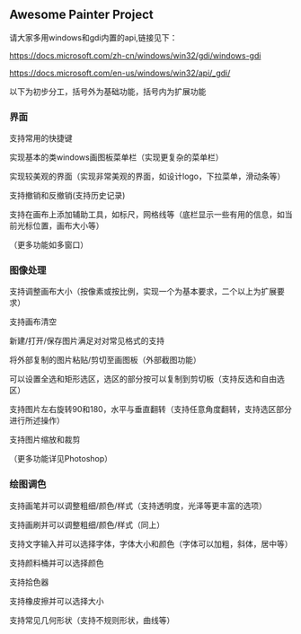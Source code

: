 ## Awesome Painter Project

请大家多用windows和gdi内置的api,链接见下：

<https://docs.microsoft.com/zh-cn/windows/win32/gdi/windows-gdi>

<https://docs.microsoft.com/en-us/windows/win32/api/_gdi/>



以下为初步分工，括号外为基础功能，括号内为扩展功能

### 界面

支持常用的快捷键

实现基本的类windows画图板菜单栏（实现更复杂的菜单栏）

实现较美观的界面（实现非常美观的界面，如设计logo，下拉菜单，滑动条等）

支持撤销和反撤销(支持历史记录)

支持在画布上添加辅助工具，如标尺，网格线等（底栏显示一些有用的信息，如当前光标位置，画布大小等）

（更多功能如多窗口）



### 图像处理

支持调整画布大小（按像素或按比例，实现一个为基本要求，二个以上为扩展要求）

支持画布清空

新建/打开/保存图片满足对对常见格式的支持

将外部复制的图片粘贴/剪切至画图板（外部截图功能）

可以设置全选和矩形选区，选区的部分按可以复制到剪切板（支持反选和自由选区）

支持图片左右旋转90和180，水平与垂直翻转（支持任意角度翻转，支持选区部分进行所述操作）

支持图片缩放和裁剪

（更多功能详见Photoshop）



### 绘图调色

支持画笔并可以调整粗细/颜色/样式（支持透明度，光泽等更丰富的选项）

支持画刷并可以调整粗细/颜色/样式（同上）

支持文字输入并可以选择字体，字体大小和颜色（字体可以加粗，斜体，居中等）

支持颜料桶并可以选择颜色

支持拾色器

支持橡皮擦并可以选择大小

支持常见几何形状（支持不规则形状，曲线等）



